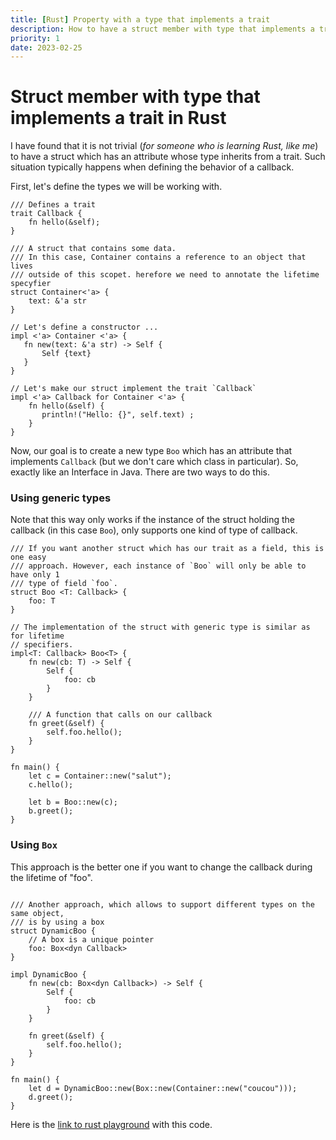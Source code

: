 ```yaml
---
title: [Rust] Property with a type that implements a trait
description: How to have a struct member with type that implements a trait in Rust
priority: 1
date: 2023-02-25
---
```


# Struct member with type that implements a trait in Rust

I have found that it is not trivial (*for someone who is learning Rust, like me*) to have a struct which has an attribute whose type inherits from a trait. Such situation typically happens when defining the behavior of a callback.


First, let's define the types we will be working with.

<pre><code class="language-rust">/// Defines a trait
trait Callback {
    fn hello(&self);
}

/// A struct that contains some data.
/// In this case, Container contains a reference to an object that lives 
/// outside of this scopet. herefore we need to annotate the lifetime specyfier
struct Container<'a> {
    text: &'a str
}

// Let's define a constructor ...
impl <'a> Container <'a> {
   fn new(text: &'a str) -> Self {
       Self {text}
   } 
}

// Let's make our struct implement the trait `Callback`
impl <'a> Callback for Container <'a> {
    fn hello(&self) {
       println!("Hello: {}", self.text) ;
    } 
}
</code></pre>

Now, our goal is to create a new type <code>Boo</code> which has an attribute that implements <code>Callback</code> (but we don't care which class in particular). So, exactly like an Interface in Java. There are two ways to do this.

### Using generic types

Note that this way only works if the instance of the struct holding the callback (in this case <code>Boo</code>), only supports one kind of type of callback.

<pre><code class="language-rust">/// If you want another struct which has our trait as a field, this is one easy
/// approach. However, each instance of `Boo` will only be able to have only 1 
/// type of field `foo`.
struct Boo &lt;T: Callback&gt {
    foo: T
}

// The implementation of the struct with generic type is similar as for lifetime
// specifiers. 
impl&lt;T: Callback&gt; Boo&lt;T&gt; {
    fn new(cb: T) -> Self {
        Self {
            foo: cb
        }
    }
    
    /// A function that calls on our callback
    fn greet(&self) {
        self.foo.hello();
    }
}

fn main() {
    let c = Container::new("salut");
    c.hello();

    let b = Boo::new(c);
    b.greet();
}
</code></pre>

### Using <code>Box</code>

This approach is the better one if you want to change the callback during the lifetime of "foo". 

<pre><code class="language-rust">
/// Another approach, which allows to support different types on the same object,
/// is by using a box
struct DynamicBoo {
    // A box is a unique pointer
    foo: Box&lt;dyn Callback&gt;
}

impl DynamicBoo {
    fn new(cb: Box&lt;dyn Callback&gt;) -> Self {
        Self {
            foo: cb
        }
    }    
    
    fn greet(&self) {
        self.foo.hello();
    }
}

fn main() {
    let d = DynamicBoo::new(Box::new(Container::new("coucou")));
    d.greet();
}
</code></pre>


Here is the [link to rust playground](https://play.rust-lang.org/?version=stable&mode=debug&edition=2021&gist=0391a65d099601b3855c6732a63c6bec) with this code.
